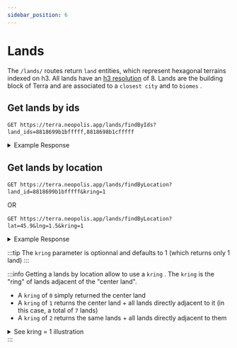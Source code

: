 ```yaml
---
sidebar_position: 6
---
```


# Lands

The `/lands/` routes return `land` entities, which represent hexagonal terrains indexed on h3. All lands have an [h3 resolution](https://h3geo.org/docs/core-library/restable/) of 8. Lands are the building block of Terra and are associated to a `closest city` and to `biomes` .

## Get lands by ids

```
GET https://terra.neopolis.app/lands/findByIds?land_ids=8818699b1bfffff,8818698b1cfffff
```

<details>
<summary>Example Response</summary>
<p>

```
{
  "status": "ok",
  "data": [
    {
      "id": "8867736017fffff",
      "country_id": "ABW",
      "region_name": "ABW",
      "closest_city_id": "ABW_Oranjestad",
      "closest_city_name": "Oranjestad",
      "closest_city_distance_km": 13,
      "primary_city_id": "ABW_Oranjestad",
      "primary_city_name": "Oranjestad",
      "primary_city_distance_km": 13,
      "altitude": 33,
      "main_biome": "grassland",
      "biome_percents": {
        "arid": 8,
        "built_up": 25,
        "grassland": 67
      }
    }
    (...)
  ]
}
```

</p>
</details>

## Get lands by location

```
GET https://terra.neopolis.app/lands/findByLocation?land_id=8818699b1bfffff&kring=1
```

OR

```
GET https://terra.neopolis.app/lands/findByLocation?lat=45.9&lng=1.5&kring=1
```

<details>
<summary>Example Response</summary>
<p>

```
{
  "status": "ok",
  "data": [
    {
      "id": "8867736017fffff",
      "country_id": "ABW",
      "region_name": "ABW",
      "closest_city_id": "ABW_Oranjestad",
      "closest_city_name": "Oranjestad",
      "closest_city_distance_km": 13,
      "primary_city_id": "ABW_Oranjestad",
      "primary_city_name": "Oranjestad",
      "primary_city_distance_km": 13,
      "altitude": 33,
      "main_biome": "grassland",
      "biome_percents": {
        "arid": 8,
        "built_up": 25,
        "grassland": 67
      }
    }
  ]
}
```

</p>
</details>

:::tip
The `kring` parameter is optionnal and defaults to 1 (which returns only 1 land)
:::

:::info
Getting a lands by location allow to use a `kring` . The `kring` is the "ring" of lands adjacent of the "center land". 
* A `kring` of `0` simply returned the center land
* A `kring` of `1` returns the center land + all lands directly adjacent to it (in this case, a total of `7` lands)
* A `kring` of `2` returns the same lands + all lands directly adjacent to them 

<details>
<summary>See kring = 1 illustration</summary>
<p>

![kring of 1](./img/neighbors-hexagon.png)

</p>
</details>
:::
